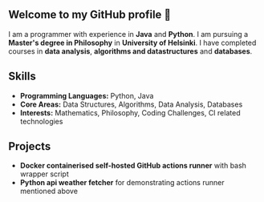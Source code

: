 ## Welcome to my GitHub profile 👋

I am a programmer with experience in **Java** and **Python**. I am pursuing a **Master's degree in Philosophy** in **University of Helsinki**. I have completed courses in **data analysis**, **algorithms and datastructures** and **databases**. 

## Skills
 
- **Programming Languages:** Python, Java
- **Core Areas:** Data Structures, Algorithms, Data Analysis, Databases
- **Interests:** Mathematics, Philosophy, Coding Challenges, CI related technologies

## Projects

- **Docker containerised self-hosted GitHub actions runner** with bash wrapper script
- **Python api weather fetcher** for demonstrating actions runner mentioned above

<!--
**samielovaara/samielovaara** is a ✨ _special_ ✨ repository because its `README.md` (this file) appears on your GitHub profile.

Here are some ideas to get you started:

- 🔭 I’m currently working on ...
- 🌱 I’m currently learning ...
- 👯 I’m looking to collaborate on ...
- 🤔 I’m looking for help with ...
- 💬 Ask me about ...
- 📫 How to reach me: ...
- 😄 Pronouns: ...
- ⚡ Fun fact: ...
-->

